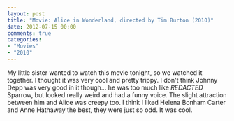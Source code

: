 ```yaml
---
layout: post
title: "Movie: Alice in Wonderland, directed by Tim Burton (2010)"
date: 2012-07-15 00:00
comments: true
categories:
- "Movies"
- "2010"
---
```


My little sister wanted to watch this movie tonight, so we watched
it together. I thought it was very cool and pretty trippy. I don't
think Johnny Depp was very good in it though... he was too much
like *REDACTED* Sparrow, but looked really weird and had a funny
voice. The slight attraction between him and Alice was creepy
too. I think I liked Helena Bonham Carter and Anne Hathaway the
best, they were just so odd. It was cool.
